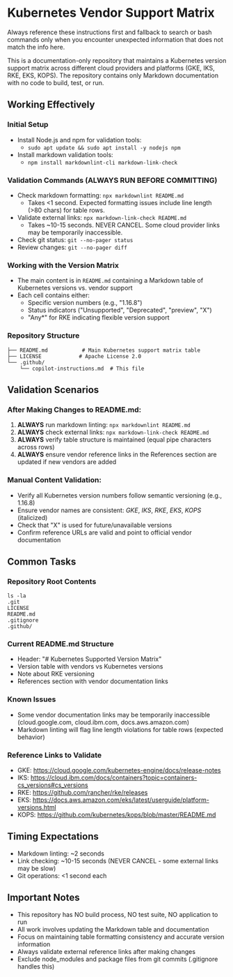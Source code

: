 # Kubernetes Vendor Support Matrix

Always reference these instructions first and fallback to search or bash commands only when you encounter unexpected information that does not match the info here.

This is a documentation-only repository that maintains a Kubernetes version support matrix across different cloud providers and platforms (GKE, IKS, RKE, EKS, KOPS). The repository contains only Markdown documentation with no code to build, test, or run.

## Working Effectively

### Initial Setup
- Install Node.js and npm for validation tools:
  - `sudo apt update && sudo apt install -y nodejs npm`
- Install markdown validation tools:
  - `npm install markdownlint-cli markdown-link-check`

### Validation Commands (ALWAYS RUN BEFORE COMMITTING)
- Check markdown formatting: `npx markdownlint README.md`
  - Takes <1 second. Expected formatting issues include line length (>80 chars) for table rows.
- Validate external links: `npx markdown-link-check README.md` 
  - Takes ~10-15 seconds. NEVER CANCEL. Some cloud provider links may be temporarily inaccessible.
- Check git status: `git --no-pager status`
- Review changes: `git --no-pager diff`

### Working with the Version Matrix
- The main content is in `README.md` containing a Markdown table of Kubernetes versions vs. vendor support
- Each cell contains either:
  - Specific version numbers (e.g., "1.16.8")
  - Status indicators ("Unsupported", "Deprecated", "preview", "X")
  - "Any*" for RKE indicating flexible version support

### Repository Structure
```
├── README.md           # Main Kubernetes support matrix table
├── LICENSE            # Apache License 2.0
└── .github/
    └── copilot-instructions.md  # This file
```

## Validation Scenarios

### After Making Changes to README.md:
1. **ALWAYS** run markdown linting: `npx markdownlint README.md`
2. **ALWAYS** check external links: `npx markdown-link-check README.md`
3. **ALWAYS** verify table structure is maintained (equal pipe characters across rows)
4. **ALWAYS** ensure vendor reference links in the References section are updated if new vendors are added

### Manual Content Validation:
- Verify all Kubernetes version numbers follow semantic versioning (e.g., 1.16.8)
- Ensure vendor names are consistent: *GKE*, *IKS*, *RKE*, *EKS*, *KOPS* (italicized)
- Check that "X" is used for future/unavailable versions
- Confirm reference URLs are valid and point to official vendor documentation

## Common Tasks

### Repository Root Contents
```
ls -la
.git
LICENSE
README.md
.gitignore
.github/
```

### Current README.md Structure
- Header: "# Kubernetes Supported Version Matrix"
- Version table with vendors vs Kubernetes versions  
- Note about RKE versioning
- References section with vendor documentation links

### Known Issues
- Some vendor documentation links may be temporarily inaccessible (cloud.google.com, cloud.ibm.com, docs.aws.amazon.com)
- Markdown linting will flag line length violations for table rows (expected behavior)

### Reference Links to Validate
- GKE: https://cloud.google.com/kubernetes-engine/docs/release-notes
- IKS: https://cloud.ibm.com/docs/containers?topic=containers-cs_versions#cs_versions  
- RKE: https://github.com/rancher/rke/releases
- EKS: https://docs.aws.amazon.com/eks/latest/userguide/platform-versions.html
- KOPS: https://github.com/kubernetes/kops/blob/master/README.md

## Timing Expectations
- Markdown linting: ~2 seconds
- Link checking: ~10-15 seconds (NEVER CANCEL - some external links may be slow)
- Git operations: <1 second each

## Important Notes
- This repository has NO build process, NO test suite, NO application to run
- All work involves updating the Markdown table and documentation
- Focus on maintaining table formatting consistency and accurate version information
- Always validate external reference links after making changes
- Exclude node_modules and package files from git commits (.gitignore handles this)